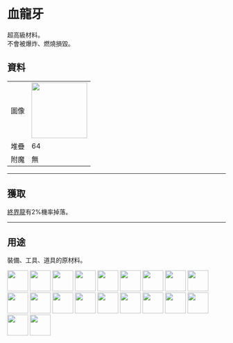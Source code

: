 # 血龍牙
超高級材料。  
不會被爆炸、燃燒損毀。

## 資料
<table>
    <tr><td align="end">圖像</td><td><img src="https://i.imgur.com/DWX8hfU.png" width="128"/></td></tr>
    <tr><td align="end">堆疊</td><td>64</td></tr>
    <tr><td align="end">附魔</td><td>無</td></tr>
</table>

---

## 獲取
[終界龍](https://minecraft.fandom.com/zh/wiki/終界龍)有2%機率掉落。

---

## 用途
裝備、工具、道具的原材料。  

<a href="fast_break_magic_wand.md"><img src="https://i.imgur.com/wrtJ1c4.png" width="48"/></a>
<a href="fast_fill_magic_wand.md"><img src="https://i.imgur.com/mu3pml6.png" width="48"/></a>
<a href="pickaxe.md"><img src="https://i.imgur.com/JNU7eKp.png" width="48"/></a>
<a href="axe.md"><img src="https://i.imgur.com/Cj6g0bi.png" width="48"/></a>
<a href="bow.md"><img src="https://i.imgur.com/4Nnxagh.gif" width="48"/></a>
<a href="crossbow.md"><img src="https://i.imgur.com/uEMNcv4.gif" width="48"/></a>
<a href="sword.md"><img src="https://i.imgur.com/yIzgPwQ.png" width="48"/></a>
<a href="shovel.md"><img src="https://i.imgur.com/8xf18Pa.png" width="48"/></a>
<a href="hoe.md"><img src="https://i.imgur.com/VeOmr49.png" width="48"/></a>
<a href="helmet.md"><img src="https://i.imgur.com/X7aCueQ.png" width="48"/></a>
<a href="chestplate.md"><img src="https://i.imgur.com/Z51McG5.png" width="48"/></a>
<a href="leggings.md"><img src="https://i.imgur.com/tGMa21y.png" width="48"/></a>
<a href="boots.md"><img src="https://i.imgur.com/PAuaERZ.png" width="48"/></a>
<a href="pickaxe.md"><img src="https://i.imgur.com/lHvmvzX.png" width="48"/></a>
<a href="axe.md"><img src="https://i.imgur.com/1xabTbw.png" width="48"/></a>
<a href="bow.md"><img src="https://i.imgur.com/OpjZs4m.gif" width="48"/></a>
<a href="crossbow.md"><img src="https://i.imgur.com/MtEHX9B.gif" width="48"/></a>
<a href="sword.md"><img src="https://i.imgur.com/RV6EYFJ.png" width="48"/></a>
<a href="shovel.md"><img src="https://i.imgur.com/U0mx2o6.png" width="48"/></a>
<a href="hoe.md"><img src="https://i.imgur.com/v7lJRQe.png" width="48"/></a>